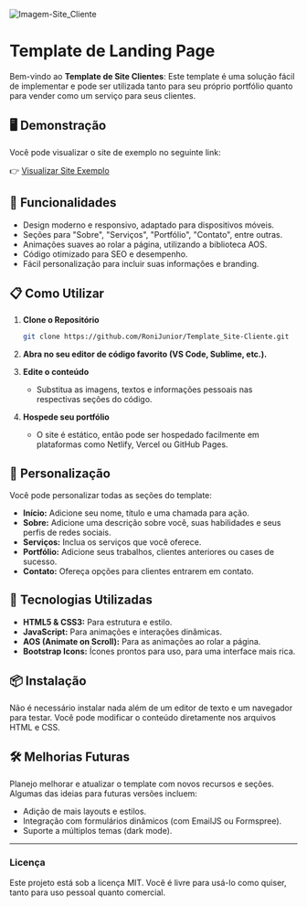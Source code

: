 
![Imagem-Site_Cliente](https://github.com/user-attachments/assets/cb389225-60b3-4437-8323-9ac7fb410d4e)

# Template de Landing Page 

Bem-vindo ao **Template de Site Clientes**: Este template é uma solução fácil de implementar e pode ser utilizada tanto para seu próprio portfólio quanto para vender como um serviço para seus clientes.

## 🖥️ Demonstração

Você pode visualizar o site de exemplo no seguinte link:

👉 [Visualizar Site Exemplo](https://silly-pastelito-c73724.netlify.app)

## 🚀 Funcionalidades

- Design moderno e responsivo, adaptado para dispositivos móveis.
- Seções para "Sobre", "Serviços", "Portfólio", "Contato", entre outras.
- Animações suaves ao rolar a página, utilizando a biblioteca AOS.
- Código otimizado para SEO e desempenho.
- Fácil personalização para incluir suas informações e branding.

## 📋 Como Utilizar

1. **Clone o Repositório**
   ```bash
   git clone https://github.com/RoniJunior/Template_Site-Cliente.git
   ```

2. **Abra no seu editor de código favorito (VS Code, Sublime, etc.).**

3. **Edite o conteúdo**
   - Substitua as imagens, textos e informações pessoais nas respectivas seções do código.

4. **Hospede seu portfólio**
   - O site é estático, então pode ser hospedado facilmente em plataformas como Netlify, Vercel ou GitHub Pages.

## 🎨 Personalização

Você pode personalizar todas as seções do template:
- **Início:** Adicione seu nome, título e uma chamada para ação.
- **Sobre:** Adicione uma descrição sobre você, suas habilidades e seus perfis de redes sociais.
- **Serviços:** Inclua os serviços que você oferece.
- **Portfólio:** Adicione seus trabalhos, clientes anteriores ou cases de sucesso.
- **Contato:** Ofereça opções para clientes entrarem em contato.

## 🔧 Tecnologias Utilizadas

- **HTML5 & CSS3:** Para estrutura e estilo.
- **JavaScript:** Para animações e interações dinâmicas.
- **AOS (Animate on Scroll):** Para as animações ao rolar a página.
- **Bootstrap Icons:** Ícones prontos para uso, para uma interface mais rica.

## 📦 Instalação

Não é necessário instalar nada além de um editor de texto e um navegador para testar. Você pode modificar o conteúdo diretamente nos arquivos HTML e CSS.

## 🛠 Melhorias Futuras

Planejo melhorar e atualizar o template com novos recursos e seções. Algumas das ideias para futuras versões incluem:
- Adição de mais layouts e estilos.
- Integração com formulários dinâmicos (com EmailJS ou Formspree).
- Suporte a múltiplos temas (dark mode).

---

### Licença

Este projeto está sob a licença MIT. Você é livre para usá-lo como quiser, tanto para uso pessoal quanto comercial.
